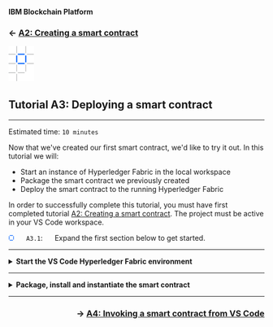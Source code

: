 **IBM Blockchain Platform**

<h3 align='left'>← <a href='./a2.md'><b>A2: Creating a smart contract</b></a>

<img src="./images/ibp.png" alt="IBM Blockchain Platform"></img>
## **Tutorial A3: Deploying a smart contract**

---

Estimated time: `10 minutes`

Now that we've created our first smart contract, we'd like to try it out. In this tutorial we will:

* Start an instance of Hyperledger Fabric in the local workspace
* Package the smart contract we previously created
* Deploy the smart contract to the running Hyperledger Fabric

In order to successfully complete this tutorial, you must have first completed tutorial <a href='./a2.md'>A2: Creating a smart contract</a>. The project must be active in your VS Code workspace.

<img src="./images/bullet.png" alt="[]"></img> &nbsp;&nbsp;&nbsp;&nbsp; `A3.1`: &nbsp;&nbsp;&nbsp;&nbsp;
Expand the first section below to get started.


---
<details>
<summary><b>Start the VS Code Hyperledger Fabric environment</b></summary>

<img src="./images/bullet.png" alt="[]"></img> &nbsp;&nbsp;&nbsp;&nbsp; `A3.2`: &nbsp;&nbsp;&nbsp;&nbsp;
Click on the IBM Blockchain Platform icon in the activity bar to show the blockchain sidebar.

<img src="./images/a2.2-a3.2.png" alt="IBM Blockchain Platform sidebar"></img>


<br><h3 align='left'>The Fabric Environments view</h3>

The IBM Blockchain Platform VS Code Extension helps you test your smart contracts in a Hyperledger Fabric network. The extension comes with a pre-configured one organization network that runs on your local machine, and you can connect to remote networks too.

The available networks are shown in the Fabric Environments view.

<img src="./images/a3.3.1.png" alt="Fabric Environments view"></img>

We'll see later how this view also allows you to configure more realistic networks that also run entirely on your local machine. This allows you to check that your smart contract is functionally correct before you move to a more complex distributed network configuration. 

The required Hyperledger Fabric components are automatically downloaded and started by the tool itself.

<img src="./images/bullet.png" alt="[]"></img> &nbsp;&nbsp;&nbsp;&nbsp; `A3.3`: &nbsp;&nbsp;&nbsp;&nbsp;
In the Fabric Environments view, click "*1 Org Local Fabric  O  (click to start)*"

This will download and start the embedded instance of Hyperledger Fabric, and may take up to five minutes to complete.

<img src="./images/a3.3.2.png" alt="Local Fabric starting"></img>

When Hyperledger Fabric has fully initialized, the view will change to show the smart contracts, channels, nodes and organizations in the local environment.

<img src="./images/a3.3.3.png" alt="Local Fabric started"></img>

Each of these elements tell you what's configured in the connected environment:
* **Smart contracts** show the smart contracts that are available. They can be *installed*, which means that the code has been copied to the peers, and *instantiated*, which means that they are running.
* **Channels** define the scope of each network, and form one method of choosing how organizations share data. We will look at channels in a later tutorial.
* **Nodes** are the Hyperledger Fabric components that make the system work. There are three types of nodes: peers (which run ledgers and execute smart contracts), orderers (which assert transaction order and distribute blocks to peers), and certificate authorities (which provide the means of identifying users and organizations on the network).
* **Organizations** are the members of the blockchain network. Each organization can consist of many users.

If you expand the various sections you'll the various defaults for each of these elements:

* By default there are no **smart contracts** installed or instantiated.
* There is a single default **channel** called *mychannel*.
* There are four **nodes**: a single peer called *Org1Peer1*, an ordering node called *Orderer* and a certificate authories for each of the two default organizations.
* Two **organizations**: one for the peer (*Org1MSP*) and one for the orderer (*OrdererMSP*). It is good practice to use separate organizations for the orderer nodes and peers.

<img src="./images/a3.3.4.png" alt="Local Fabric defaults"></img>

> <br>
   > <b>Starting again?</b>
   > <br> If you ever need to start with a new Hyperledger Fabric instance, hover over the Fabric Environments view, click the ellipsis ('...') and select 'Teardown Fabric Environment'. Use with caution: this will completely wipe the Hyperledger Fabric instance and anything deployed to it. Development files in your workspace (e.g. smart contract projects) will remain.
   > <br>&nbsp;

<img src="./images/bullet.png" alt="[]"></img> &nbsp;&nbsp;&nbsp;&nbsp; `A3.4`: &nbsp;&nbsp;&nbsp;&nbsp;
Expand the next section of the tutorial to continue.

</details>

---

<details>
<summary><b>Package, install and instantiate the smart contract</b></summary>


We will now package, install and instantiate our smart contract into the local environment. It is possible to do this as three separate actions in VS Code, or by just using the 'Instantiate' action, which will also do the package and install steps if necessary.

For simplicity, we will just use the single-step instantiate for now. When we explore the upgrade process in tutorial <a href='./a6.md'>A6: Upgrading a smart contract</a>, we will split this process up.

<img src="./images/bullet.png" alt="[]"></img> &nbsp;&nbsp;&nbsp;&nbsp; `A3.5`: &nbsp;&nbsp;&nbsp;&nbsp;
In the Fabric Environments view, click "Smart Contracts" -> "Instantiated" -> "+ Instantiate".

<img src="./images/a3.5.png" alt="Instantiate smart contract"></img>

IBM Blockchain Platform detects the smart contract project created in the previous tutorial.

<img src="./images/bullet.png" alt="[]"></img> &nbsp;&nbsp;&nbsp;&nbsp; `A3.6`: &nbsp;&nbsp;&nbsp;&nbsp;
In the Command Palette, click 'DemoContract'.

<img src="./images/a3.6.png" alt="Choose the package to install"></img>

It may take up to a minute to package and install the smart contract.

Before the smart contract is instantiated you will be prompted to enter the name of any required instantiation function.

<img src="./images/bullet.png" alt="[]"></img> &nbsp;&nbsp;&nbsp;&nbsp; `A3.7`: &nbsp;&nbsp;&nbsp;&nbsp;
In the Command Palette, press Enter when prompted for an instantiate function name.

<img src="./images/a3.7.png" alt="Enter any instantiation function"></img>

Private data is an advanced technique for sharing data between organizations. We will not be using that feature for now; it is the subject of a later tutorial.

<img src="./images/bullet.png" alt="[]"></img> &nbsp;&nbsp;&nbsp;&nbsp; `A3.8`: &nbsp;&nbsp;&nbsp;&nbsp;
In the Command Palette, click 'No' to not provide a private data collection configuration file.

<img src="./images/a3.8-a6.16.png" alt="No Private Data Collection configuration file"></img>

The endorsement policy determines which peers get to run the smart contract. As we only have one peer in our organization, we can accept the default.

<img src="./images/bullet.png" alt="[]"></img> &nbsp;&nbsp;&nbsp;&nbsp; `A3.9`: &nbsp;&nbsp;&nbsp;&nbsp;
In the Command Palette, click 'Default' to accept the default smart contract endorsement policy.

<img src="./images/a3.9.1-a6.17.1.png" alt="Default endorsement policy"></img>

Instantiation may take a further few minutes to complete.

When instantiation has completed you will see the new smart contract package listed in the Smart Contracts view, and also underneath the Instantiated section of the connected environment.

<img src="./images/a3.9.2.png" alt="Smart contract view after instantiate"></img>

<img src="./images/a3.9.3.png" alt="Fabric environments view after instantiate"></img>

The text after the '@' sign is the version; note that it is set to '0.0.1'. For TypeScript smart contracts, both the name and version are taken from the <i>package.json</i> file in the root of the smart contract project:

<img src="./images/a3.9.4.png" alt="Top of package.json"></img>

We will update this in a later tutorial.

<br><h3 align='left'>Summary</h3>

In this tutorial we started the built-in one organization Hyperledger Fabric network. We packaged our smart contract, installed it and instantiated it.

In the next tutorial we will exercise the smart contract, to see how it behaves inside the network.

</details>

---

<h3 align='right'> → <a href='./a4.md'><b>A4: Invoking a smart contract from VS Code</b></h3></a>
